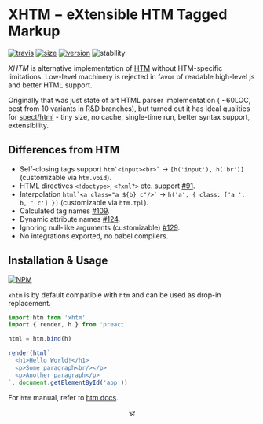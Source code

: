 # XHTM − eXtensible HTM Tagged Markup

<p>
<a href="https://travis-ci.org/dy/xhtm"><img src="https://travis-ci.org/dy/xhtm.svg?branch=master" alt="travis"></a>
<a href="https://bundlephobia.com/result?p=xhtm"><img alt="size" src="https://img.shields.io/bundlephobia/minzip/xhtm?label=size"></a>
<a href="https://npmjs.org/package/xhtm"><img alt="version" src="https://img.shields.io/npm/v/xhtm"></a>
<img src="https://img.shields.io/badge/stability-stable-green" alt="stability"/>
</p>

_XHTM_ is alternative implementation of [HTM](https://ghub.io/htm) without HTM-specific limitations.
Low-level machinery is rejected in favor of readable high-level js and better HTML support.

Originally that was just state of art HTML parser implementation ( ~60LOC, best from 10 variants in R&D branches), but turned out it has ideal qualities for [spect/html](https://ghub.io/spect) - tiny size, no cache, single-time run, better syntax support, extensibility.

## Differences from HTM

* Self-closing tags support `` htm`<input><br>` `` → `[h('input'), h('br')]` (customizable via `htm.void`).
* HTML directives `<!doctype>`, `<?xml?>` etc. support [#91](https://github.com/developit/htm/issues/91).
* Interpolation `` html`<a class="a ${b} c"/>` `` → `h('a', { class: ['a ', b, ' c'] })` (customizable via `htm.tpl`).
* Calculated tag names [#109](https://github.com/developit/htm/issues/109).
* Dynamic attribute names [#124](https://github.com/developit/htm/issues/124).
* Ignoring null-like arguments (customizable) [#129](https://github.com/developit/htm/issues/129).
* No integrations exported, no babel compilers.

<!--
* Optionally closed tags support [#91](https://github.com/developit/htm/issues/91).
* Spaces are compatible with HTML (customizable) [#128](https://github.com/developit/htm/issues/128).
* Escaping quotes [#96](https://github.com/developit/htm/issues/96).
-->

## Installation & Usage


[![NPM](https://nodei.co/npm/xhtm.png?mini=true)](https://nodei.co/npm/xhtm/)

`xhtm` is by default compatible with `htm` and can be used as drop-in replacement.

```js
import htm from 'xhtm'
import { render, h } from 'preact'

html = htm.bind(h)

render(html`
  <h1>Hello World!</h1>
  <p>Some paragraph<br/></p>
  <p>Another paragraph</p>
`, document.getElementById('app'))
```

For `htm` manual, refer to [htm docs](https://ghub.io/htm).


<!--
## Comparison

|                             | htm       | xhtm            | domtagger | hyperx   | common-tags |
|---|:---:|:---:|:---:|:---:|:---:|
| Size                        | 672b      | 512b            |  1186b    | 1949b    | 1242b       |
| Performance: creation       | 88,111/s  | 30,000/s        |  7,604/s  | 58,961/s | 172,692/s   |
| Performance: usage          | 617,870/s | 30,000/s        |  16,577/s | 60,888/s | 22,344/s    |
| HTML Support                | -         | ~               |           |          |             |
| JSX Support                 | +         | +               |           |          |             |
| Output Format               | h         | h               |           |          |             |
| Static Compiler             | +         | -               |           |          |             |
-->

<p align="center">🕉️</p>
